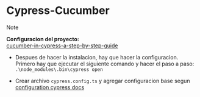 # Cypress-Cucumber

> [!NOTE]
> **Configuracion del proyecto:**  
> [cucumber-in-cypress-a-step-by-step-guide][def]
>
> - Despues de hacer la instalacion, hay que hacer la configuracion. Primero hay que ejecutar el siguiente comando y hacer el paso a paso: ` .\node_modules\.bin\cypress open`
>
> - Crear archivo  `cypress.config.ts` y agregar configuracion base segun [configuration cypress docs][def2]

[def]: https://filiphric.com/cucumber-in-cypress-a-step-by-step-guide
[def2]: https://docs.cypress.io/guides/references/configuration#Intelligent-Code-Completion
